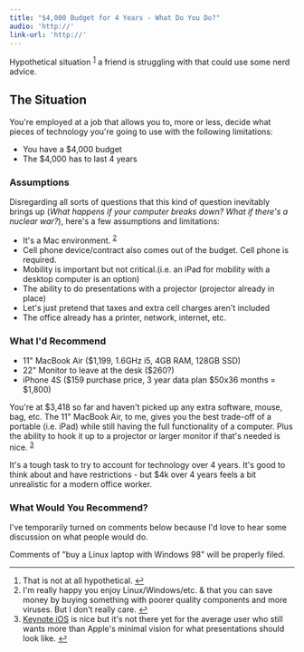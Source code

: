 ```yaml
---
title: "$4,000 Budget for 4 Years - What Do You Do?"
audio: 'http://'
link-url: 'http://'
---
```

<p>Hypothetical situation <sup id="fnref-19770:1"><a href="#fn-19770:1" rel="footnote">1</a></sup> a friend is struggling with that could use some nerd advice.</p>
<h2>The Situation</h2>
<p>You're employed at a job that allows you to, more or less, decide what pieces of technology you're going to use with the following limitations:</p>
<ul>
<li>You have a $4,000 budget</li>
<li>The $4,000 has to last 4 years</li>
</ul>
<h3>Assumptions</h3>
<p>Disregarding all sorts of questions that this kind of question inevitably brings up (<em>What happens if your computer breaks down? What if there's a nuclear war?</em>), here's a few assumptions and limitations:</p>
<ul>
<li>It's a Mac environment. <sup id="fnref-19770:2"><a href="#fn-19770:2" rel="footnote">2</a></sup></li>
<li>Cell phone device/contract also comes out of the budget. Cell phone is required.</li>
<li>Mobility is important but not critical.(i.e. an iPad for mobility with a desktop computer is an option)</li>
<li>The ability to do presentations with a projector (projector already in place)</li>
<li>Let's just pretend that taxes and extra cell charges aren't included</li>
<li>The office already has a printer, network, internet, etc.</li>
</ul>
<h3>What I'd Recommend</h3>
<ul>
<li>11" MacBook Air ($1,199, 1.6GHz i5, 4GB RAM, 128GB SSD)</li>
<li>22" Monitor to leave at the desk ($260?)</li>
<li>iPhone 4S ($159 purchase price, 3 year data plan $50x36 months = $1,800)</li>
</ul>
<p>You're at $3,418 so far and haven't picked up any extra software, mouse, bag, etc. The 11" MacBook Air, to me, gives you the best trade-off of a portable (i.e. iPad) while still having the full functionality of a computer. Plus the ability to hook it up to a projector or larger monitor if that's needed is nice. <sup id="fnref-19770:3"><a href="#fn-19770:3" rel="footnote">3</a></sup></p>
<p>It's a tough task to try to account for technology over 4 years. It's good to think about and have restrictions - but $4k over 4 years feels a bit unrealistic for a modern office worker.</p>
<h3>What Would You Recommend?</h3>
<p>I've temporarily turned on comments below because I'd love to hear some discussion on what people would do.</p>
<p>Comments of "buy a Linux laptop with Windows 98" will be properly filed.</p>
<div class="footnotes">
<hr />
<ol>
<li id="fn-19770:1">
That is not at all hypothetical.&#160;<a href="#fnref-19770:1" rev="footnote">&#8617;</a>
</li>
<li id="fn-19770:2">
I'm really happy you enjoy Linux/Windows/etc. &amp; that you can save money by buying something with poorer quality components and more viruses. But I don't really care.&#160;<a href="#fnref-19770:2" rev="footnote">&#8617;</a>
</li>
<li id="fn-19770:3">
<a href="http://click.linksynergy.com/fs-bin/stat?id=6PFrOqNV4B8&offerid=146261&type=3&subid=0&tmpid=1826&RD_PARM1=http%253A%252F%252Fitunes.apple.com%252Fca%252Fapp%252Fkeynote%252Fid361285480%253Fmt%253D8%2526uo%253D4%2526partnerId%253D30" target="itunes_store">Keynote iOS</a> is nice but it's not there yet for the average user who still wants more than Apple's minimal vision for what presentations should look like.&#160;<a href="#fnref-19770:3" rev="footnote">&#8617;</a>
</li>
</ol>
</div>
